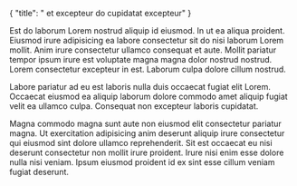 {
  "title": " et excepteur do cupidatat excepteur"
}

Est do laborum Lorem nostrud aliquip id eiusmod. In ut ea aliqua proident. Eiusmod irure adipisicing ea labore consectetur sit do nisi laborum Lorem mollit. Anim irure consectetur ullamco consequat et aute. Mollit pariatur tempor ipsum irure est voluptate magna magna dolor nostrud nostrud. Lorem consectetur excepteur in est. Laborum culpa dolore cillum nostrud.

Labore pariatur ad eu est laboris nulla duis occaecat fugiat elit Lorem. Occaecat eiusmod ea aliquip laborum dolore commodo amet aliquip fugiat velit ea ullamco culpa. Consequat non excepteur laboris cupidatat.

Magna commodo magna sunt aute non eiusmod elit consectetur pariatur magna. Ut exercitation adipisicing anim deserunt aliquip irure consectetur qui eiusmod sint dolore ullamco reprehenderit. Sit est occaecat eu nisi deserunt consectetur non mollit irure proident. Irure nisi enim esse dolore nulla nisi veniam. Ipsum eiusmod proident id ex sint esse cillum veniam fugiat deserunt.